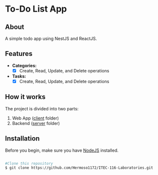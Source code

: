 <h1> To-Do List App </h1>

## About

A simple todo app using NestJS and ReactJS.

## Features
- **Categories:**
  - [x] Create, Read, Update, and Delete operations

- **Tasks:**
  - [x] Create, Read, Update, and Delete operations

## How it works

The project is divided into two parts:

<ol>
  <li>Web App (<a href="./client">client</a> folder)</li>
  <li>Backend (<a href="./server">server</a> folder)</li>
</ol>

## Installation

Before you begin, make sure you have <a href="https://nodejs.org/en">NodeJS</a> installed.

```bash

#Clone this repository
$ git clone https://github.com/Hermoso1172/ITEC-116-Laboratories.git
```

